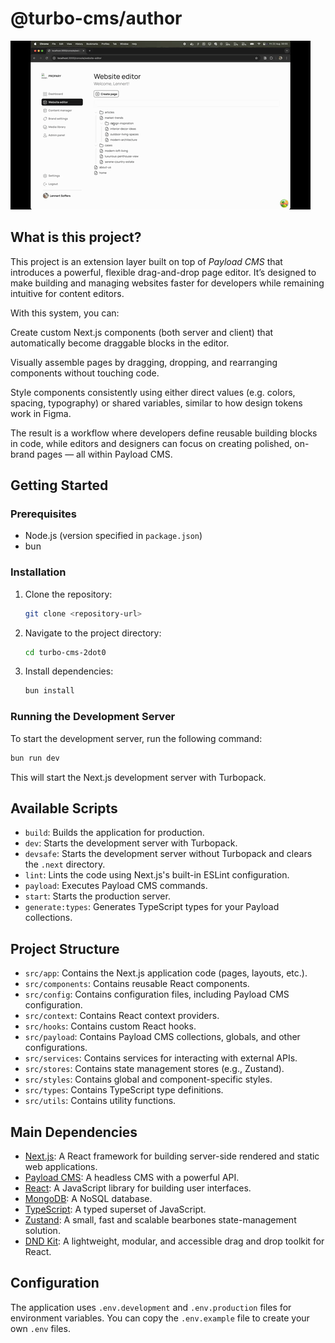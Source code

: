 # @turbo-cms/author

![Turbo CMS Preview](./turbo-cms-preview.gif)

## What is this project?

This project is an extension layer built on top of *Payload CMS* that introduces a powerful, flexible drag-and-drop page editor. It’s designed to make building and managing websites faster for developers while remaining intuitive for content editors.

With this system, you can:

Create custom Next.js components (both server and client) that automatically become draggable blocks in the editor.

Visually assemble pages by dragging, dropping, and rearranging components without touching code.

Style components consistently using either direct values (e.g. colors, spacing, typography) or shared variables, similar to how design tokens work in Figma.

The result is a workflow where developers define reusable building blocks in code, while editors and designers can focus on creating polished, on-brand pages — all within Payload CMS.

## Getting Started

### Prerequisites

- Node.js (version specified in `package.json`)
- bun

### Installation

1. Clone the repository:
   ```bash
   git clone <repository-url>
   ```
2. Navigate to the project directory:
   ```bash
   cd turbo-cms-2dot0
   ```
3. Install dependencies:
   ```bash
   bun install
   ```

### Running the Development Server

To start the development server, run the following command:

```bash
bun run dev
```

This will start the Next.js development server with Turbopack.

## Available Scripts

- `build`: Builds the application for production.
- `dev`: Starts the development server with Turbopack.
- `devsafe`: Starts the development server without Turbopack and clears the `.next` directory.
- `lint`: Lints the code using Next.js's built-in ESLint configuration.
- `payload`: Executes Payload CMS commands.
- `start`: Starts the production server.
- `generate:types`: Generates TypeScript types for your Payload collections.

## Project Structure

- `src/app`: Contains the Next.js application code (pages, layouts, etc.).
- `src/components`: Contains reusable React components.
- `src/config`: Contains configuration files, including Payload CMS configuration.
- `src/context`: Contains React context providers.
- `src/hooks`: Contains custom React hooks.
- `src/payload`: Contains Payload CMS collections, globals, and other configurations.
- `src/services`: Contains services for interacting with external APIs.
- `src/stores`: Contains state management stores (e.g., Zustand).
- `src/styles`: Contains global and component-specific styles.
- `src/types`: Contains TypeScript type definitions.
- `src/utils`: Contains utility functions.

## Main Dependencies

- [Next.js](https://nextjs.org/): A React framework for building server-side rendered and static web applications.
- [Payload CMS](https://payloadcms.com/): A headless CMS with a powerful API.
- [React](https://reactjs.org/): A JavaScript library for building user interfaces.
- [MongoDB](https://www.mongodb.com/): A NoSQL database.
- [TypeScript](https://www.typescriptlang.org/): A typed superset of JavaScript.
- [Zustand](https://github.com/pmndrs/zustand): A small, fast and scalable bearbones state-management solution.
- [DND Kit](https://dndkit.com/): A lightweight, modular, and accessible drag and drop toolkit for React.

## Configuration

The application uses `.env.development` and `.env.production` files for environment variables. You can copy the `.env.example` file to create your own `.env` files.

